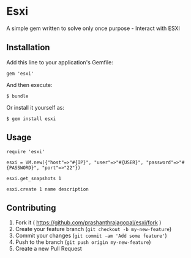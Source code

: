# Esxi

A simple gem written to solve only once purpose - Interact with ESXI

## Installation

Add this line to your application's Gemfile:

    gem 'esxi'

And then execute:

    $ bundle

Or install it yourself as:

    $ gem install esxi

## Usage

`require 'esxi'`

`esxi = VM.new({"host"=>"#{IP}", "user"=>"#{USER}", "password"=>"#{PASSWORD}", "port"=>"22"})`

`esxi.get_snapshots 1`

`esxi.create 1 name description`

## Contributing

1. Fork it ( https://github.com/prashanthrajagopal/esxi/fork )
2. Create your feature branch (`git checkout -b my-new-feature`)
3. Commit your changes (`git commit -am 'Add some feature'`)
4. Push to the branch (`git push origin my-new-feature`)
5. Create a new Pull Request
